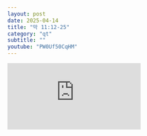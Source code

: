 ```yaml
---
layout: post
date: 2025-04-14
title: "막 11:12-25"
category: "qt"
subtitle: ""
youtube: "PW0Uf50CqHM"
---
```


<div class="youtube margin-large">
    <iframe src="https://www.youtube.com/embed/PW0Uf50CqHM" title="YouTube video player" frameborder="0" allow="accelerometer; autoplay; clipboard-write; encrypted-media; gyroscope; picture-in-picture; web-share" allowfullscreen></iframe>
</div>

